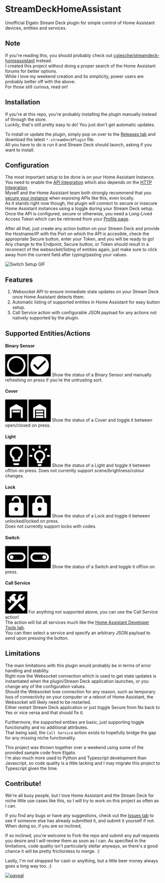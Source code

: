 # StreamDeckHomeAssistant
Unofficial Elgato Stream Deck plugin for simple control of Home Assistant devices, entities and services.

## Note
If you're reading this, you should probably check out [cgiesche/streamdeck-homeassistant](https://github.com/cgiesche/streamdeck-homeassistant) instead.  
I created this project without doing a proper search of the Home Assistant forums for better options.  
While I love my weekend creation and its simplicity, power users are probably better off with the above.  
For those still curious, read on!

## Installation
If you're at this repo, you're probably installing the plugin manually instead of through the store.  
Luckily, that's still pretty easy to do! You just don't get automatic updates.  

To install or update the plugin, simply pop on over to the [Releases tab](https://github.com/Gunsmithy/StreamDeckHomeAssistant/releases) and download the latest `*.streamDeckPlugin` file.  
All you have to do is run it and Stream Deck should launch, asking if you want to install.  

## Configuration
The most important setup to be done is on your Home Assistant Instance.  
You need to enable the [API Integration](https://www.home-assistant.io/integrations/api/) which also depends on the [HTTP Integration](https://www.home-assistant.io/integrations/http/).  
Myself and the Home Assistant team both strongly recommend that you [secure your instance](https://www.home-assistant.io/docs/configuration/securing/) when exposing APIs like this, even locally.  
As it stands right now though, the plugin will connect to secure or insecure Home Assistant instances using a toggle during your Stream Deck setup.  
Once the API is configured, secure or otherwise, you need a Long-Lived Access Token which can be retrieved from your [Profile page](https://www.home-assistant.io/docs/authentication/#your-account-profile).  

After all that, just create any action button on your Stream Deck and provide the Hostname/IP with the Port on which the API is accesible, check the appropriate Secure button, enter your Token, and you will be ready to go!  
Any change to the Endpoint, Secure button, or Token should result in a reconnect of the websocket/listing of entities again, just make sure to click away from the current field after typing/pasting your values.

![Switch Setup GIF](/../resources/gifs/switch_setup.gif?raw=true "Switch Setup")

## Features
1. Websocket API to ensure immediate state updates on your Stream Deck once Home Assistant detects them.
2. Automatic listing of supported entities in Home Assistant for easy button setup.
3. Call Service action with configurable JSON payload for any actions not natively supported by the plugin.

## Supported Entities/Actions
#### Binary Sensor
![Binary Sensor Off Icon](/ca.smithycode.streamdeckhomeassistant.sdPlugin/images/binarySensorOffIcon.png?raw=true "Binary Sensor Off") ![Binary Sensor On Icon](/ca.smithycode.streamdeckhomeassistant.sdPlugin/images/binarySensorOnIcon.png?raw=true "Binary Sensor On")
Show the status of a Binary Sensor and manually refreshing on press if you're the untrusting sort.

#### Cover
![Cover Open Icon](/ca.smithycode.streamdeckhomeassistant.sdPlugin/images/coverOpenIcon.png?raw=true "Cover Open") ![Cover Closed Icon](/ca.smithycode.streamdeckhomeassistant.sdPlugin/images/coverClosedIcon.png?raw=true "Cover Closed")
Show the status of a Cover and toggle it between open/closed on press.

#### Light
![Light Off Icon](/ca.smithycode.streamdeckhomeassistant.sdPlugin/images/lightOffIcon.png?raw=true "Light Off") ![Light On Icon](/ca.smithycode.streamdeckhomeassistant.sdPlugin/images/lightOnIcon.png?raw=true "Light On")
Show the status of a Light and toggle it between off/on on press.
Does not currently support scene/brightness/colour changes.

#### Lock
![Lock Unlocked Icon](/ca.smithycode.streamdeckhomeassistant.sdPlugin/images/lockUnlockedIcon.png?raw=true "Light Unlocked") ![Lock Locked Icon](/ca.smithycode.streamdeckhomeassistant.sdPlugin/images/lockLockedIcon.png?raw=true "Lock Locked")
Show the status of a Lock and toggle it between unlocked/locked on press.  
Does not currently support locks with codes.

#### Switch
![Switch Off Icon](/ca.smithycode.streamdeckhomeassistant.sdPlugin/images/switchOffIcon.png?raw=true "Switch Off") ![Switch On Icon](/ca.smithycode.streamdeckhomeassistant.sdPlugin/images/switchOnIcon.png?raw=true "Switch On")
Show the status of a Switch and toggle it off/on on press.

#### Call Service
![Call Service Icon](/ca.smithycode.streamdeckhomeassistant.sdPlugin/images/callServiceIcon.png?raw=true "Call Service")
For anything not supported above, you can use the Call Service action!  
The action will list all services much like the [Home Assistant Developer Tools tab](https://www.home-assistant.io/docs/tools/dev-tools/#services).  
You can then select a service and specify an arbitrary JSON payload to send upon pressing the button.

## Limitations
The main limitations with this plugin would probably be in terms of error handling and stability.  
Right now the Websocket connection which is used to get state updates is instantiated when the plugin/Stream Deck application launches, or you change any of the configuration values.  
Should the Websocket lose connection for any reason, such as temporary loss of connectivity on your computer or a reboot of Home Assistant, the Websocket will likely need to be restarted.  
Either restart Stream Deck application or just toggle Secure from No back to Yes or vice versa and that should fix it.  

Furthermore, the supported entities are basic, just supporting toggle functionality and no additional attributes.  
That being said, the `Call Service` action exists to hopefully bridge the gap for any missing niche functionality.  

This project was thrown together over a weekend using some of the provided sample code from Elgato.  
I'm also much more used to Python and Typescript development than Javascript, so code quality is a little lacking and I may migrate this project to Typescript given the time.  

## Contribute!
We're all busy people, but I love Home Assistant and the Stream Deck for niche little use cases like this, so I will try to work on this project as often as I can.  

If you find any bugs or have any suggestions, check out the [Issues tab](https://github.com/Gunsmithy/StreamDeckHomeAssistant/issues) to see if someone else has already submitted it, and submit it yourself if not.  
When doing so, if you are so inclined, 

If so inclined, you're welcome to Fork the repo and submit any pull requests you desire and I will review them as soon as I can. As specified in the limitations, code quality isn't particularly stellar anyways, so there's a good chance it will be pretty frictionless to merge. :)  

Lastly, I'm not strapped for cash or anything, but a little beer money always goes a long way too. ;)  

[![paypal](https://www.paypalobjects.com/en_US/i/btn/btn_donateCC_LG.gif)](https://www.paypal.com/donate?hosted_button_id=JCMTKUVQRLHQY)
